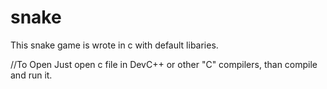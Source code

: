 # snake
This snake game is wrote in c with default libaries. 

//To Open
Just open c file in DevC++ or other "C" compilers, than compile and run it.
